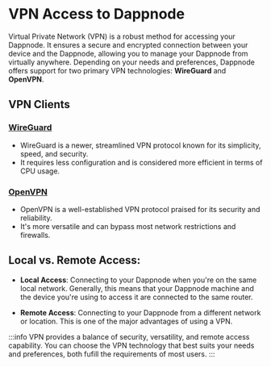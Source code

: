 # VPN Access to Dappnode

Virtual Private Network (VPN) is a robust method for accessing your Dappnode. It ensures a secure and encrypted connection between your device and the Dappnode, allowing you to manage your Dappnode from virtually anywhere. Depending on your needs and preferences, Dappnode offers support for two primary VPN technologies: **WireGuard** and **OpenVPN**.

## VPN Clients

### [WireGuard](https://www.wireguard.com/)
- WireGuard is a newer, streamlined VPN protocol known for its simplicity, speed, and security.
- It requires less configuration and is considered more efficient in terms of CPU usage.

### [OpenVPN](https://openvpn.net/)
- OpenVPN is a well-established VPN protocol praised for its security and reliability.
- It's more versatile and can bypass most network restrictions and firewalls.

## Local vs. Remote Access:

- **Local Access**: Connecting to your Dappnode when you're on the same local network. Generally, this means that your Dappnode machine and the device you're using to access it are connected to the same router.
  
- **Remote Access**: Connecting to your Dappnode from a different network or location. This is one of the major advantages of using a VPN.

:::info
VPN provides a balance of security, versatility, and remote access capability. You can choose the VPN technology that best suits your needs and preferences, both fufill the requirements of most users.
:::

